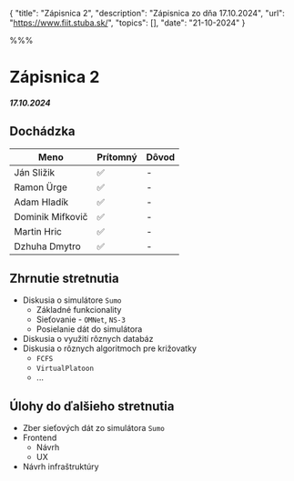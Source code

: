{ 
  "title": "Zápisnica 2", 
  "description": "Zápisnica zo dňa 17.10.2024", 
  "url": "https://www.fiit.stuba.sk/", 
  "topics": [],
  "date": "21-10-2024"
} 

%%%

# Zápisnica 2
##### 17.10.2024

## Dochádzka
| Meno     |    Prítomný   |  Dôvod |
|----------|-------------|-------|
| Ján Sližik | ✅ | - |
| Ramon Ürge | ✅ | - |
| Adam Hladík | ✅ | - |
| Dominik Mifkovič | ✅ | - |
| Martin Hric | ✅ | - |
| Dzhuha Dmytro  | ✅ | - |

## Zhrnutie stretnutia
- Diskusia o simulátore `Sumo`
  - Základné funkcionality
  - Sieťovanie - `OMNet`, `NS-3`
  - Posielanie dát do simulátora
- Diskusia o využití rôznych databáz
- Diskusia o rôznych algoritmoch pre križovatky 
  - `FCFS`
  - `VirtualPlatoon`
  - ...

## Úlohy do ďalšieho stretnutia
- Zber sieťových dát zo simulátora `Sumo`
- Frontend 
  - Návrh
  - UX
- Návrh infraštruktúry